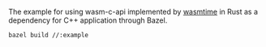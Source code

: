 The example for using wasm-c-api implemented by [wasmtime](https://github.com/bytecodealliance/wasmtime) in Rust
 as a dependency for C++ application through Bazel.

```
bazel build //:example
```
